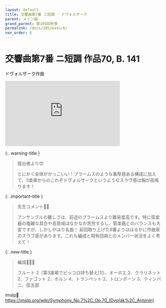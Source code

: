 ```yaml
---
layout: default
title: 交響曲第7番 ニ短調 - ドヴォルザーク
parent: メイン曲
grand_parent: 第105回秋季
permalink: /docs/105/main/6/
nav_order: 6
---
```


# 交響曲第7番 ニ短調 作品70, B. 141

ドヴォルザーク作曲

<iframe width="370" height="210" src="https://www.youtube.com/embed/dmyAyItb1xs?si=4bY3lHeKdcJx3wE0" title="YouTube video player" frameborder="0" allow="accelerometer; autoplay; clipboard-write; encrypted-media; gyroscope; picture-in-picture; web-share" referrerpolicy="strict-origin-when-cross-origin" allowfullscreen></iframe>

{: .warning-title }
> 提出者より😍
>
> とにかく全体がかっこいい！ブラームスのような重厚感ある構成に加えて、3楽章からのこれぞドヴォルザークというようなスラヴ感は胸が高鳴ります！

{: .important-title }
> 先生コメント🤵‍♂️
>
> アンサンブルの難しさは、前述のブラームスより難易度高です。特に弦楽器の複雑な具合や高音域はなかなか苦労するし、管楽器とのバランスも大変ですが、しかしやはり名曲！ 前回取り上げた8番よりははるかに作曲家のスラブ感があります。これも編成と現有団員とのメンバー状況をよく考えて！

{: .new-title }
> 編成🎻🎺🥁
>
> フルート 2（第3楽章でピッコロ持ち替え[1]）、オーボエ 2、クラリネット 2、ファゴット 2、ホルン 4、トランペット 2、トロンボーン 3、ティンパニ、弦五部

imslp🎼
<a href="https://imslp.org/wiki/Symphony_No.7%2C_Op.70_(Dvořák%2C_Antonín)">https://imslp.org/wiki/Symphony_No.7%2C_Op.70_(Dvořák%2C_Antonín)</a>